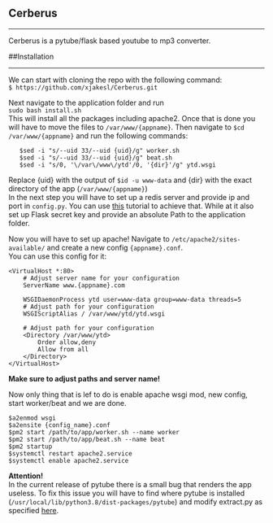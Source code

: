 ## Cerberus
___
Cerberus is a pytube/flask based youtube to mp3 converter.

##Installation

___
We can start with cloning the repo with the following command: <br/>
```$ https://github.com/xjakesl/Cerberus.git ```

Next navigate to the application folder and run <br/>
```sudo bash install.sh```<br/>
This will install all the packages including apache2. 
Once that is done you will have to move the files to ``/var/www/{appname}``.
Then navigate to ``$cd /var/www/{appname}`` and run the following commands: <br/>
```
   $sed -i "s/--uid 33/--uid {uid}/g" worker.sh 
   $sed -i "s/--uid 33/--uid {uid}/g" beat.sh
   $sed -i "s/0, '\/var\/www\/ytd'/0, '{dir}'/g" ytd.wsgi
```
 Replace {uid} with the output of ``$id -u www-data`` and {dir} with the exact directory of the app (``/var/www/{appname}``)
 <br/>
 In the next step you will have to set up a redis server and provide ip and port in ```config.py```.
 You can use [this](https://www.digitalocean.com/community/tutorials/how-to-install-and-secure-redis-on-ubuntu-18-04#:~:text=In%20order%20to%20get%20the,sudo%20apt%20install%20redis%2Dserver) tutorial to achieve that.
While at it also set up Flask secret key and provide an absolute Path to the application folder.

Now you will have to set up apache! Navigate to ``/etc/apache2/sites-available/`` and create a new config ``{appname}.conf``.
<br/>You can use this config for it:
```
<VirtualHost *:80>
    # Adjust server name for your configuration
    ServerName www.{appname}.com 

    WSGIDaemonProcess ytd user=www-data group=www-data threads=5
    # Adjust path for your configuration
    WSGIScriptAlias / /var/www/ytd/ytd.wsgi 
    
    # Adjust path for your configuration
    <Directory /var/www/ytd>    
        Order allow,deny
        Allow from all
    </Directory>
</VirtualHost>
```
**Make sure to adjust paths and server name!**

Now only thing that is lef to do is enable apache wsgi mod, new config, start worker/beat and we are done.

```
$a2enmod wsgi
$a2ensite {config_name}.conf
$pm2 start /path/to/app/worker.sh --name worker
$pm2 start /path/to/app/beat.sh --name beat
$pm2 startup
$systemctl restart apache2.service
$systemctl enable apache2.service
```

**Attention!**<br/>  In the current release of pytube there is a small bug that renders the app useless.
To fix this issue you will have to find where pytube is installed (``/usr/local/lib/python3.8/dist-packages/pytube``) 
and modify extract.py as specified [here](https://github.com/pytube/pytube/commit/79985cde70fe78a15c36ca6c732ed4558a6902ec).
